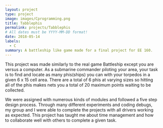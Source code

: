 ```yaml
---
layout: project
type: project
image: images/Cprogramming.png
title: Tabblephis
permalink: projects/Tabblephis
# All dates must be YYYY-MM-DD format!
date: 2018-05-14
labels:
  - C
summary: A battleship like game made for a final project for EE 160.
---
```


This project was made similarly to the real game Battleship except you are versus a computer. As a submarine commander piloting
your area, your task is to find and locate as many phis(ships) you can with your torpedos in a given 6 x 15 cell area. There are
a total of 6 phis at varying sizes so hitting all of the phis makes nets you a total of 20 maximum points waiting to be collected.

We were assigned with numerous kinds of modules and followed a five step design process. Through many different experiments and
coding debugs, my group and I were able to complete the projects with all drivers working as expected. This project has taught me 
about time management and how to collaborate well with others to complete a given task.
